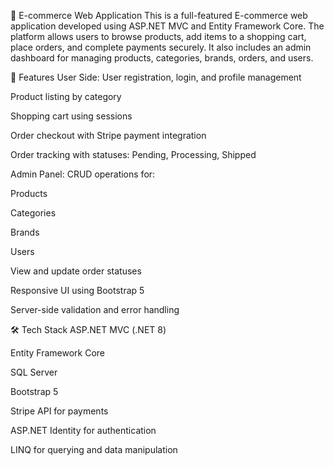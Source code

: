 🛒 E-commerce Web Application
This is a full-featured E-commerce web application developed using ASP.NET MVC and Entity Framework Core. The platform allows users to browse products, add items to a shopping cart, place orders, and complete payments securely. It also includes an admin dashboard for managing products, categories, brands, orders, and users.

🚀 Features
User Side:
User registration, login, and profile management

Product listing by category

Shopping cart using sessions

Order checkout with Stripe payment integration

Order tracking with statuses: Pending, Processing, Shipped

Admin Panel:
CRUD operations for:

Products

Categories

Brands

Users

View and update order statuses

Responsive UI using Bootstrap 5

Server-side validation and error handling

🛠️ Tech Stack
ASP.NET MVC (.NET 8)

Entity Framework Core

SQL Server

Bootstrap 5

Stripe API for payments

ASP.NET Identity for authentication

LINQ for querying and data manipulation

